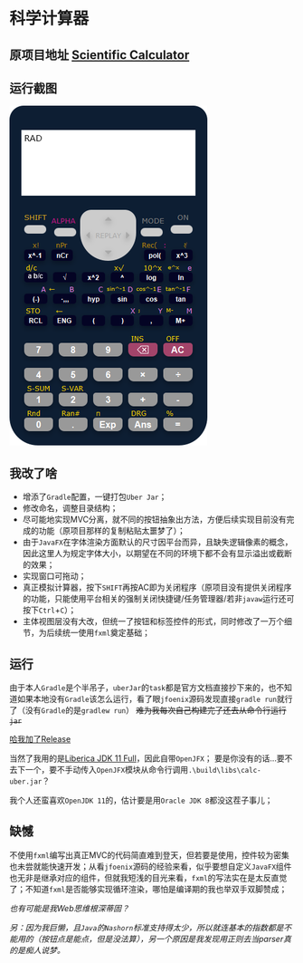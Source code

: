 # 科学计算器

## 原项目地址 [Scientific Calculator](https://github.com/OpeyemiOluwa12/ScientificCalculator)

## 运行截图
![运行截图](preview.png)

## 我改了啥
- 增添了`Gradle`配置，一键打包`Uber Jar`；
- 修改命名，调整目录结构；
- 尽可能地实现MVC分离，就不同的按钮抽象出方法，方便后续实现目前没有完成的功能（原项目那样的复制粘贴太噩梦了）；
- 由于`JavaFX`在字体渲染方面默认的尺寸因平台而异，且缺失逻辑像素的概念，因此这里人为规定字体大小，以期望在不同的环境下都不会有显示溢出或截断的效果；
- 实现窗口可拖动；
- 真正模拟计算器，按下`SHIFT`再按AC即为关闭程序（原项目没有提供关闭程序的功能，只能使用平台相关的强制关闭快捷键/任务管理器/若非`javaw`运行还可按下`Ctrl`+`C`）；
- 主体视图层没有大改，但统一了按钮和标签控件的形式，同时修改了一万个细节，为后续统一使用`fxml`奠定基础；

## 运行
由于本人`Gradle`是个半吊子，`uberJar`的`task`都是官方文档直接抄下来的，也不知道如果本地没有`Gradle`该怎么运行，看了眼`jfoenix`源码发现直接`gradle run`就行了（没有`Gradle`的是`gradlew run`）
~~难为我每次自己构建完了还去从命令行运行`jar`~~

[哈我加了Release](https://github.com/chrysocolla/ScientificCalculator/releases/tag/v0.0-beta.0)

当然了我用的是[Liberica JDK 11 Full](https://bell-sw.com/pages/downloads/#/java-11-lts)，因此自带`OpenJFX`；
要是你没有的话...要不去下一个，要不手动传入`OpenJFX`模块从命令行调用`.\build\libs\calc-uber.jar`？

我个人还蛮喜欢`OpenJDK 11`的，估计要是用`Oracle JDK 8`都没这茬子事儿；

## 缺憾
不使用`fxml`编写出真正MVC的代码简直难到登天，但若要是使用，控件较为密集也未尝就能快速开发；从看`jfoenix`源码的经验来看，似乎要想自定义`JavaFX`组件也无非是继承对应的组件，但就我短浅的目光来看，`fxml`的写法实在是太反直觉了；不知道`fxml`是否能够实现循环渲染，哪怕是编译期的我也举双手双脚赞成；

_也有可能是我Web思维根深蒂固？_

_另：因为我巨懒，且`Java`的`Nashorn`标准支持得太少，所以就连基本的指数都是不能用的（按钮点是能点，但是没法算），另一个原因是我发现用正则去当parser真的是痴人说梦。_
